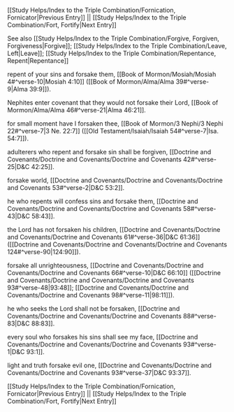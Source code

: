 [[Study Helps/Index to the Triple Combination/Fornication, Fornicator|Previous Entry]]  ||  [[Study Helps/Index to the Triple Combination/Fort, Fortify|Next Entry]]

 See also [[Study Helps/Index to the Triple Combination/Forgive, Forgiven, Forgiveness|Forgive]]; [[Study Helps/Index to the Triple Combination/Leave, Left|Leave]]; [[Study Helps/Index to the Triple Combination/Repentance, Repent|Repentance]]

 repent of your sins and forsake them, [[Book of Mormon/Mosiah/Mosiah 4#^verse-10|Mosiah 4:10]] ([[Book of Mormon/Alma/Alma 39#^verse-9|Alma 39:9]]).

 Nephites enter covenant that they would not forsake their Lord, [[Book of Mormon/Alma/Alma 46#^verse-21|Alma 46:21]].

 for small moment have I forsaken thee, [[Book of Mormon/3 Nephi/3 Nephi 22#^verse-7|3 Ne. 22:7]] ([[Old Testament/Isaiah/Isaiah 54#^verse-7|Isa. 54:7]]).

 adulterers who repent and forsake sin shall be forgiven, [[Doctrine and Covenants/Doctrine and Covenants/Doctrine and Covenants 42#^verse-25|D&C 42:25]].

 forsake world, [[Doctrine and Covenants/Doctrine and Covenants/Doctrine and Covenants 53#^verse-2|D&C 53:2]].

 he who repents will confess sins and forsake them, [[Doctrine and Covenants/Doctrine and Covenants/Doctrine and Covenants 58#^verse-43|D&C 58:43]].

 the Lord has not forsaken his children, [[Doctrine and Covenants/Doctrine and Covenants/Doctrine and Covenants 61#^verse-36|D&C 61:36]] ([[Doctrine and Covenants/Doctrine and Covenants/Doctrine and Covenants 124#^verse-90|124:90]]).

 forsake all unrighteousness, [[Doctrine and Covenants/Doctrine and Covenants/Doctrine and Covenants 66#^verse-10|D&C 66:10]] ([[Doctrine and Covenants/Doctrine and Covenants/Doctrine and Covenants 93#^verse-48|93:48]]; [[Doctrine and Covenants/Doctrine and Covenants/Doctrine and Covenants 98#^verse-11|98:11]]).

 he who seeks the Lord shall not be forsaken, [[Doctrine and Covenants/Doctrine and Covenants/Doctrine and Covenants 88#^verse-83|D&C 88:83]].

 every soul who forsakes his sins shall see my face, [[Doctrine and Covenants/Doctrine and Covenants/Doctrine and Covenants 93#^verse-1|D&C 93:1]].

 light and truth forsake evil one, [[Doctrine and Covenants/Doctrine and Covenants/Doctrine and Covenants 93#^verse-37|D&C 93:37]].

[[Study Helps/Index to the Triple Combination/Fornication, Fornicator|Previous Entry]]  ||  [[Study Helps/Index to the Triple Combination/Fort, Fortify|Next Entry]]